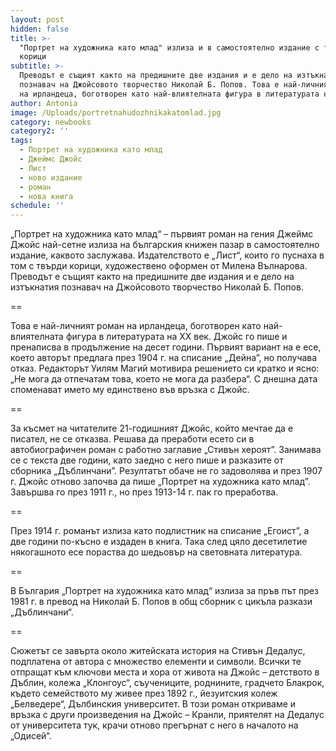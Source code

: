 ```yaml
---
layout: post
hidden: false
title: >-
  "Портрет на художника като млад" излиза и в самостоятелно издание с твърди
  корици
subtitle: >-
  Преводът е същият както на предишните две издания и е дело на изтъкнатия
  познавач на Джойсовото творчество Николай Б. Попов. Това е най-личният роман
  на ирландеца, боготворен като най-влиятелната фигура в литературата на ХХ век
author: Antonia
image: /Uploads/portretnahudozhnikakatomlad.jpg
category: newbooks
category2: ''
tags:
  - Портрет на художника като млад
  - Джеймс Джойс
  - Лист
  - ново издание
  - роман
  - нова книга
schedule: ''
---
```

„Портрет на художника като млад“ – първият роман на гения Джеймс Джойс най-сетне излиза на българския книжен пазар в самостоятелно издание, каквото заслужава. Издателството е „Лист“, които го пуснаха в том с твърди корици, художествено оформен от Милена Вълнарова. Преводът е същият както на предишните две издания и е дело на изтъкнатия познавач на Джойсовото творчество Николай Б. Попов.

\==

Това е най-личният роман на ирландеца, боготворен като най-влиятелната фигура в литературата на ХХ век. Джойс го пише и пренаписва в продължение на десет години. Първият вариант на е есе, което авторът предлага през 1904 г. на списание „Дейна”, но получава отказ. Редакторът Уилям Магий мотивира решението си кратко и ясно: „Не мога да отпечатам това, което не мога да разбера“. С днешна дата споменават името му единствено във връзка с Джойс.

\==

За късмет на читателите 21-годишният Джойс, който мечтае да е писател, не се отказва. Решава да преработи есето си в автобиографичен роман с работно заглавие „Стивън хероят”. Занимава се с текста две години, като заедно с него пише и разказите от сборника „Дъблинчани”. Резултатът обаче не го задоволява и през 1907 г. Джойс отново започва да пише „Портрет на художника като млад”. Завършва го през 1911 г., но през 1913-14 г. пак го преработва. 

\==

През 1914 г. романът излиза като подлистник на списание „Егоист”, а две години по-късно е издаден в книга. Така след цяло десетилетие някогашното есе пораства до шедьовър на световната литература.

\==

В България „Портрет на художника като млад“ излиза за пръв път през 1981 г. в превод на Николай Б. Попов в общ сборник с цикъла разкази „Дъблинчани“. 

\==

Сюжетът се завърта около житейската история на Стивън Дедалус, подплатена от автора с множество елементи и символи. Всички те отпращат към ключови места и хора от живота на Джойс – детството в Дъблин, колежа „Клонгоус“, съучениците, роднините, градчето Блакрок, където семейството му живее през 1892 г., йезуитския колеж „Белведере“, Дълбинския университет. В този роман откриваме и връзка с други произведения на Джойс – Кранли, приятелят на Дедалус от университета тук, крачи отново прегърнат с него в началото на „Одисей“.
